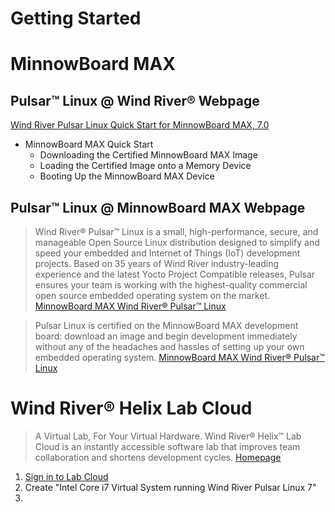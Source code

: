 # Getting Started


# MinnowBoard MAX


## Pulsar™ Linux @ Wind River® Webpage

[Wind River Pulsar Linux Quick Start for MinnowBoard MAX, 7.0](https://knowledge.windriver.com/en-us/000_Products/000/060/000/030/000_Wind_River_Pulsar_Linux_Quick_Start_for_MinnowBoard_MAX%2C_7.0)

- MinnowBoard MAX Quick Start
  - Downloading the Certified MinnowBoard MAX Image
  - Loading the Certified Image onto a Memory Device
  - Booting Up the MinnowBoard MAX Device

## Pulsar™ Linux @ MinnowBoard MAX Webpage

> Wind River® Pulsar™ Linux is a small, high-performance, secure, and manageable Open Source Linux distribution designed to simplify and speed your embedded and Internet of Things (IoT) development projects. Based on 35 years of Wind River industry-leading experience and the latest Yocto Project Compatible releases, Pulsar ensures your team is working with the highest-quality commercial open source embedded operating system on the market. [MinnowBoard MAX Wind River® Pulsar™ Linux](http://wiki.minnowboard.org/Wind_River_Pulsar_Linux)

> Pulsar Linux is certified on the MinnowBoard MAX development board: download an image and begin development immediately without any of the headaches and hassles of setting up your own embedded operating system. [MinnowBoard MAX Wind River® Pulsar™ Linux](http://wiki.minnowboard.org/Wind_River_Pulsar_Linux)

# Wind River® Helix Lab Cloud

> A Virtual Lab, For Your Virtual Hardware. Wind River® Helix™ Lab Cloud is an instantly accessible software lab that improves team collaboration and shortens development cycles. [Homepage](https://lab.cloud.windriver.com/)

1. [Sign in to Lab Cloud](https://lab.cloud.windriver.com/user/login/sso)
2. Create "Intel Core i7 Virtual System running Wind River Pulsar Linux 7"
3. 